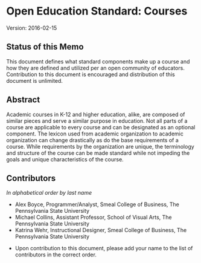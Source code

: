 # Open Education Standard: Courses

Version: 2016-02-15

## Status of this Memo

This document defines what standard components make up a course and how they are defined and utilized per an open community of educators. Contribution to this document is encouraged and distribution of this document is unlimited.

## Abstract

Academic courses in K-12 and higher education, alike, are composed of similar pieces and serve a similar purpose in education. Not all parts of a course are applicable to every course and can be designated as an optional component. The lexicon used from academic organization to academic organization can change drastically as do the base requirements of a course. While requirements by the organization are unique, the terminology and structure of the course can be made standard while not impeding the goals and unique characteristics of the course.

## Contributors

*In alphabetical order by last name*

- Alex Boyce, Programmer/Analyst, Smeal College of Business, The Pennsylvania State University
- Michael Collins, Assistant Professor, School of Visual Arts, The Pennsylvania State University
- Katrina Wehr, Instructional Designer, Smeal College of Business, The Pennsylvania State University

* Upon contribution to this document, please add your name to the list of contributors in the correct order.